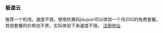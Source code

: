 ### 极速云
推荐一个机场，速度不错，使用优惠码jisuyun可以体验一个月20G的免费套餐。
其他套餐的价格也不贵，实际体验下来速度不错。
[注册地址](https://xn--9kqu12djx2a.net/#/register?code=ZreZrCbq)
